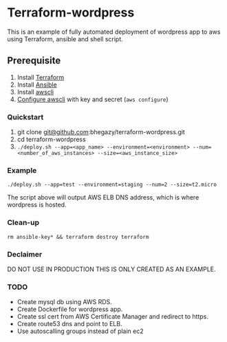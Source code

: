 
# Terraform-wordpress

This is an example of fully automated deployment of wordpress app to aws using Terraform, ansible and shell script.

## Prerequisite

1. Install [Terraform](https://www.terraform.io/intro/getting-started/install.html)
2. Install [Ansible](http://docs.ansible.com/ansible/intro_installation.html)
3. Install [awscli](http://docs.aws.amazon.com/cli/latest/userguide/installing.html)
4. [Configure awscli](http://docs.aws.amazon.com/cli/latest/userguide/cli-chap-getting-started.html) with key and secret (`aws configure`)

### Quickstart

1. git clone git@github.com:bhegazy/terraform-wordpress.git
2. cd terraform-wordpress
3. `./deploy.sh --app=<app_name> --environment=<environment> --num=<number_of_aws_instances> --size=<aws_instance_size>`
 

### Example

`./deploy.sh --app=test --environment=staging --num=2 --size=t2.micro`

The script above will output AWS ELB DNS address, which is where wordpress is hosted.

### Clean-up

`rm ansible-key* && terraform destroy terraform`

### Declaimer 

DO NOT USE IN PRODUCTION THIS IS ONLY CREATED AS AN EXAMPLE.

### TODO

* Create mysql db using AWS RDS.
* Create Dockerfile for wordpress app.
* Create ssl cert from AWS Certificate Manager and redirect to https.
* Create route53 dns and point to ELB.
* Use autoscalling groups instead of plain ec2

